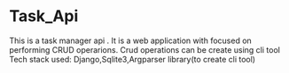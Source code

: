 # Task_Api
This is  a task manager api . It is a web application with focused on performing CRUD operarions. Crud operations can be create using cli tool
Tech stack used: Django,Sqlite3,Argparser library(to create cli tool)

